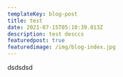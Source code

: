 ```yaml
---
templateKey: blog-post
title: test
date: 2021-07-15T05:10:39.013Z
description: test desccs
featuredpost: true
featuredimage: /img/blog-index.jpg
---
```

dsdsdsd